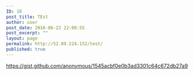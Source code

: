 ```yaml
---
ID: 18
post_title: TEst
author: user
post_date: 2016-06-22 22:08:55
post_excerpt: ""
layout: page
permalink: http://52.89.224.152/test/
published: true
---
```

https://gist.github.com/anonymous/1545acbf0e0b3ad3301c64c672db27a9